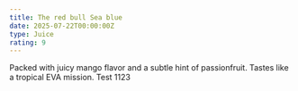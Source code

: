 ```yaml
---
title: The red bull Sea blue
date: 2025-07-22T00:00:00Z
type: Juice
rating: 9
---
```

Packed with juicy mango flavor and a subtle hint of passionfruit. Tastes like a tropical EVA mission. Test 1123